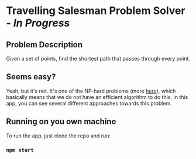 # Travelling Salesman Problem Solver - _In Progress_

## Problem Description

Given a set of points, find the shortest path that passes through every point.

## Seems easy?

Yeah, but it's not. It's one of the NP-hard problems (more [here](https://en.wikipedia.org/wiki/NP-hardness)), which basically means that we do not have an efficient algorithm to do this. In this app, you can see several different approaches towards this problem.

## Running on you own machine

To run the app, just clone the repo and run:

### `npm start`
